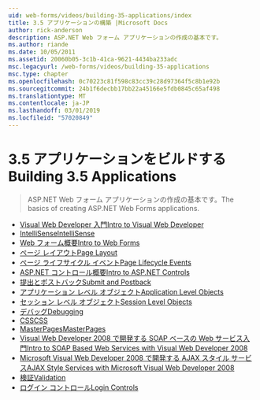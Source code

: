 ```yaml
---
uid: web-forms/videos/building-35-applications/index
title: 3.5 アプリケーションの構築 |Microsoft Docs
author: rick-anderson
description: ASP.NET Web フォーム アプリケーションの作成の基本です。
ms.author: riande
ms.date: 10/05/2011
ms.assetid: 20060b05-3c1b-41ca-9621-4434ba233adc
msc.legacyurl: /web-forms/videos/building-35-applications
msc.type: chapter
ms.openlocfilehash: 0c70223c81f598c83cc39c28d97364f5c8b1e92b
ms.sourcegitcommit: 24b1f6decbb17bb22a45166e5fdb0845c65af498
ms.translationtype: MT
ms.contentlocale: ja-JP
ms.lasthandoff: 03/01/2019
ms.locfileid: "57020849"
---
```

<a name="building-35-applications"></a><span data-ttu-id="6ac04-103">3.5 アプリケーションをビルドする</span><span class="sxs-lookup"><span data-stu-id="6ac04-103">Building 3.5 Applications</span></span>
====================
> <span data-ttu-id="6ac04-104">ASP.NET Web フォーム アプリケーションの作成の基本です。</span><span class="sxs-lookup"><span data-stu-id="6ac04-104">The basics of creating ASP.NET Web Forms applications.</span></span>


- [<span data-ttu-id="6ac04-105">Visual Web Developer 入門</span><span class="sxs-lookup"><span data-stu-id="6ac04-105">Intro to Visual Web Developer</span></span>](intro-to-visual-web-developer.md)
- [<span data-ttu-id="6ac04-106">IntelliSense</span><span class="sxs-lookup"><span data-stu-id="6ac04-106">IntelliSense</span></span>](intellisense.md)
- [<span data-ttu-id="6ac04-107">Web フォーム概要</span><span class="sxs-lookup"><span data-stu-id="6ac04-107">Intro to Web Forms</span></span>](intro-to-web-forms.md)
- [<span data-ttu-id="6ac04-108">ページ レイアウト</span><span class="sxs-lookup"><span data-stu-id="6ac04-108">Page Layout</span></span>](page-layout.md)
- [<span data-ttu-id="6ac04-109">ページ ライフサイクル イベント</span><span class="sxs-lookup"><span data-stu-id="6ac04-109">Page Lifecycle Events</span></span>](page-lifecycle-events.md)
- [<span data-ttu-id="6ac04-110">ASP.NET コントロール概要</span><span class="sxs-lookup"><span data-stu-id="6ac04-110">Intro to ASP.NET Controls</span></span>](intro-to-aspnet-controls.md)
- [<span data-ttu-id="6ac04-111">提出とポストバック</span><span class="sxs-lookup"><span data-stu-id="6ac04-111">Submit and Postback</span></span>](submit-and-postback.md)
- [<span data-ttu-id="6ac04-112">アプリケーション レベル オブジェクト</span><span class="sxs-lookup"><span data-stu-id="6ac04-112">Application Level Objects</span></span>](application-level-objects.md)
- [<span data-ttu-id="6ac04-113">セッション レベル オブジェクト</span><span class="sxs-lookup"><span data-stu-id="6ac04-113">Session Level Objects</span></span>](session-level-objects.md)
- [<span data-ttu-id="6ac04-114">デバッグ</span><span class="sxs-lookup"><span data-stu-id="6ac04-114">Debugging</span></span>](debugging.md)
- [<span data-ttu-id="6ac04-115">CSS</span><span class="sxs-lookup"><span data-stu-id="6ac04-115">CSS</span></span>](css.md)
- [<span data-ttu-id="6ac04-116">MasterPages</span><span class="sxs-lookup"><span data-stu-id="6ac04-116">MasterPages</span></span>](masterpages.md)
- [<span data-ttu-id="6ac04-117">Visual Web Developer 2008 で開発する SOAP ベースの Web サービス入門</span><span class="sxs-lookup"><span data-stu-id="6ac04-117">Intro to SOAP Based Web Services with Visual Web Developer 2008</span></span>](an-introduction-to-soap-based-web-services-with-visual-web-developer-2008.md)
- [<span data-ttu-id="6ac04-118">Microsoft Visual Web Developer 2008 で開発する AJAX スタイル サービス</span><span class="sxs-lookup"><span data-stu-id="6ac04-118">AJAX Style Services with Microsoft Visual Web Developer 2008</span></span>](ajax-style-services-with-microsoft-visual-web-developer-2008.md)
- [<span data-ttu-id="6ac04-119">検証</span><span class="sxs-lookup"><span data-stu-id="6ac04-119">Validation</span></span>](validation.md)
- [<span data-ttu-id="6ac04-120">ログイン コントロール</span><span class="sxs-lookup"><span data-stu-id="6ac04-120">Login Controls</span></span>](login-controls.md)
